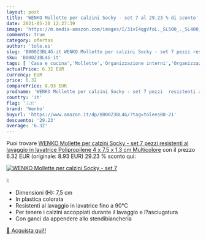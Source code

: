 ```yaml
---
layout: post
title: 'WENKO Mollette per calzini Socky - set 7 al 29.23 % di sconto'
date: 2021-05-30 12:27:39
image: 'https://m.media-amazon.com/images/I/31vI4qgVfoL._SL500_._SL400_.jpg'
comments: true
category: ofertas
author: 'tole.es'
slug: 'B000Z3BL4G-it WENKO Mollette per calzini Socky - set 7 pezzi resistenti...'
sku: 'B000Z3BL4G-it'
tags: [ 'Casa e cucina','Mollette','Organizzazione interni','Organizzazione lavanderia','wenko', ]
actualPrice: 6.32 EUR
currency: EUR
price: 6.32
comparePrice: 8.93 EUR
prodname: 'WENKO Mollette per calzini Socky - set 7 pezzi  resistenti al lavaggio in lavatrice  Polipropilene  4 x 7.5 x 1.3 cm  Multicolore'
country: 'it'
flag: '🇮🇹'
brand: 'Wenko'
buyurl: 'https://www.amazon.it/dp/B000Z3BL4G/?tag=tolees00-21'
descuento: '29.23'
average: '6.32'
---
```


Puoi trovare [WENKO Mollette per calzini Socky - set 7 pezzi  resistenti al lavaggio in lavatrice  Polipropilene  4 x 7.5 x 1.3 cm  Multicolore](https://www.amazon.it/dp/B000Z3BL4G/?tag=tolees00-21) con il prezzo 6.32 EUR (originale: 8.93 EUR) 29.23 % sconto qui:

[![WENKO Mollette per calzini Socky - set 7](https://m.media-amazon.com/images/I/31vI4qgVfoL._SL500_._SL400_.jpg)](https://www.amazon.it/dp/B000Z3BL4G/?tag=tolees00-21)

ℹ️:

- Dimensioni (H): 7,5 cm
- In plastica colorata
- Resistenti al lavaggio in lavatrice fino a 90°C
- Per tenere i calzini accoppiati durante il lavaggio e l?asciugatura
- Con ganci da appendere allo stendibiancheria

[🛒 Acquista qui!!](https://www.amazon.it/dp/B000Z3BL4G/?tag=tolees00-21)
